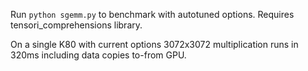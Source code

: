 Run `python sgemm.py` to benchmark with autotuned options. Requires tensori\_comprehensions library.

On a single K80 with current options 3072x3072 multiplication runs in 320ms including data copies to-from GPU.
